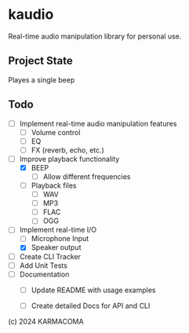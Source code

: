 # kaudio
Real-time audio manipulation library for personal use.

## Project State

Playes a single beep

## Todo
- [ ] Implement real-time audio manipulation features
    - [ ] Volume control
    - [ ] EQ
    - [ ] FX (reverb, echo, etc.)
- [ ] Improve playback functionality
  - [X] BEEP
    - [ ] Allow different frequencies
  - [ ] Playback files
    - [ ] WAV
    - [ ] MP3
    - [ ] FLAC
    - [ ] OGG
- [ ] Implement real-time I/O
  - [ ] Microphone Input
  - [X] Speaker output
- [ ] Create CLI Tracker
- [ ] Add Unit Tests
- [ ] Documentation
  - [ ] Update README with usage examples
  - [ ] Create detailed Docs for API and CLI


(c) 2024 KARMACOMA
